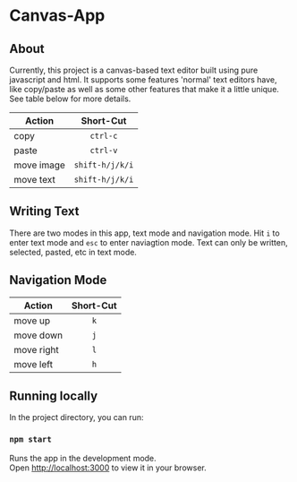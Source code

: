 # Canvas-App


## About
Currently, this project is a canvas-based text editor built using pure javascript and html. It supports some features 'normal' text editors have, like copy/paste as well as some other features that make it a little unique. See table below for more details.


| Action        | Short-Cut          
| ------------- |:-------------:| 
| copy      | `ctrl-c` | 
| paste      | `ctrl-v`      | 
| move image | `shift-h/j/k/i`      | 
| move text |   `shift-h/j/k/i`    | 



## Writing Text
There are two modes in this app, text mode and navigation mode. Hit `i` to enter text mode and `esc` to enter naviagtion mode. Text can only be written, selected, pasted, etc in text mode.

## Navigation Mode
| Action        | Short-Cut          
| ------------- |:-------------:| 
| move up      | `k` | 
| move down      | `j`      | 
| move right | `l`      | 
| move left |   `h`    | 

## Running locally 

In the project directory, you can run:

### `npm start`

Runs the app in the development mode.\
Open [http://localhost:3000](http://localhost:3000) to view it in your browser.
